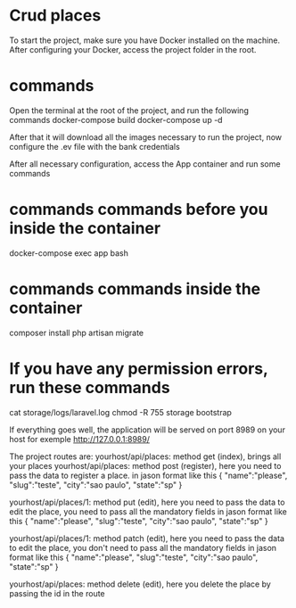 # Crud places
To start the project, make sure you have Docker installed on the machine.
After configuring your Docker, access the project folder in the root.


# commands

Open the terminal at the root of the project, and run the following commands
docker-compose build
docker-compose up -d

After that it will download all the images necessary to run the project,
now configure the .ev file with the bank credentials


After all necessary configuration, access the App container and run some commands

# commands commands  before you inside the container
docker-compose exec app bash  

# commands commands inside the container

composer install
php artisan migrate

# If you have any permission errors, run these commands
cat storage/logs/laravel.log
chmod -R 755 storage bootstrap

If everything goes well, the application will be served on port 8989 on your host for exemple
http://127.0.0.1:8989/



The project routes are:
yourhost/api/places: method get (index), brings all your places
yourhost/api/places: method post (register), here you need to pass the data to register a place. in jason format like this
{
"name":"please",
"slug":"teste",
"city":"sao paulo",
"state":"sp"
}

yourhost/api/places/1: method put (edit), here you need to pass the data to edit the place, you need to pass all the mandatory fields in jason format like this
{
"name":"please",
"slug":"teste",
"city":"sao paulo",
"state":"sp"
}

yourhost/api/places/1: method patch (edit), here you need to pass the data to edit the place, you don't need to pass all the mandatory fields in jason format like this
{
"name":"please",
"slug":"teste",
"city":"sao paulo",
"state":"sp"
}

yourhost/api/places: method delete (edit), here you delete the place by passing the id in the route